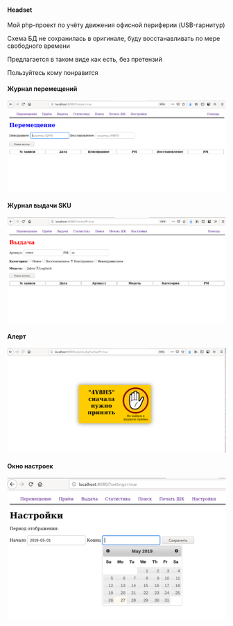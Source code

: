 #### Headset

Мой php-проект по учёту движения офисной периферии (USB-гарнитур)

Схема БД не сохранилась в оригинале, буду восстанавливать по мере свободного времени

Предлагается в таком виде как есть, без претензий

Пользуйтесь кому понравится

#### Журнал перемещений

![Журнал перемещений](https://github.com/daduskacpokus/headset/blob/master/files/Screenshot%20from%202019-05-27%2023-16-24.png) 

#### Журнал выдачи SKU

![Журнал выдачи SKU](https://github.com/daduskacpokus/headset/blob/master/files/Screenshot%20from%202019-05-27%2023-13-34.png) 

#### Алерт
 
![Алерт](https://github.com/daduskacpokus/headset/blob/master/files/Screenshot%20from%202019-05-27%2023-13-46.png) 

#### Окно настроек

![Окно настроек](https://github.com/daduskacpokus/headset/blob/master/files/Screenshot%20from%202019-05-27%2023-13-05.png)
